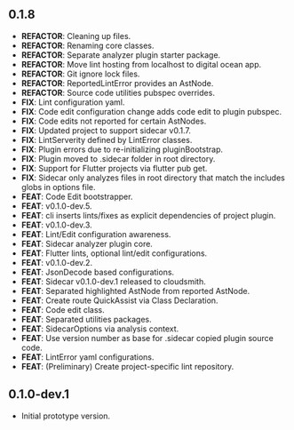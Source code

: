 ## 0.1.8

 - **REFACTOR**: Cleaning up files.
 - **REFACTOR**: Renaming core classes.
 - **REFACTOR**: Separate analyzer plugin starter package.
 - **REFACTOR**: Move lint hosting from localhost to digital ocean app.
 - **REFACTOR**: Git ignore lock files.
 - **REFACTOR**: ReportedLintError provides an AstNode.
 - **REFACTOR**: Source code utilities pubspec overrides.
 - **FIX**: Lint configuration yaml.
 - **FIX**: Code edit configuration change adds code edit to plugin pubspec.
 - **FIX**: Code edits not reported for certain AstNodes.
 - **FIX**: Updated project to support sidecar v0.1.7.
 - **FIX**: LintServerity defined by LintError classes.
 - **FIX**: Plugin errors due to re-initializing pluginBootstrap.
 - **FIX**: Plugin moved to .sidecar folder in root directory.
 - **FIX**: Support for Flutter projects via flutter pub get.
 - **FIX**: Sidecar only analyzes files in root directory that match the includes globs in options file.
 - **FEAT**: Code Edit bootstrapper.
 - **FEAT**: v0.1.0-dev.5.
 - **FEAT**: cli inserts lints/fixes as explicit dependencies of project plugin.
 - **FEAT**: v0.1.0-dev.3.
 - **FEAT**: Lint/Edit configuration awareness.
 - **FEAT**: Sidecar analyzer plugin core.
 - **FEAT**: Flutter lints, optional lint/edit configurations.
 - **FEAT**: v0.1.0-dev.2.
 - **FEAT**: JsonDecode based configurations.
 - **FEAT**: Sidecar v0.1.0-dev.1 released to cloudsmith.
 - **FEAT**: Separated highlighted AstNode from reported AstNode.
 - **FEAT**: Create route QuickAssist via Class Declaration.
 - **FEAT**: Code edit class.
 - **FEAT**: Separated utilities packages.
 - **FEAT**: SidecarOptions via analysis context.
 - **FEAT**: Use version number as base for .sidecar copied plugin source code.
 - **FEAT**: LintError yaml configurations.
 - **FEAT**: (Preliminary) Create project-specific lint repository.

## 0.1.0-dev.1

- Initial prototype version.
